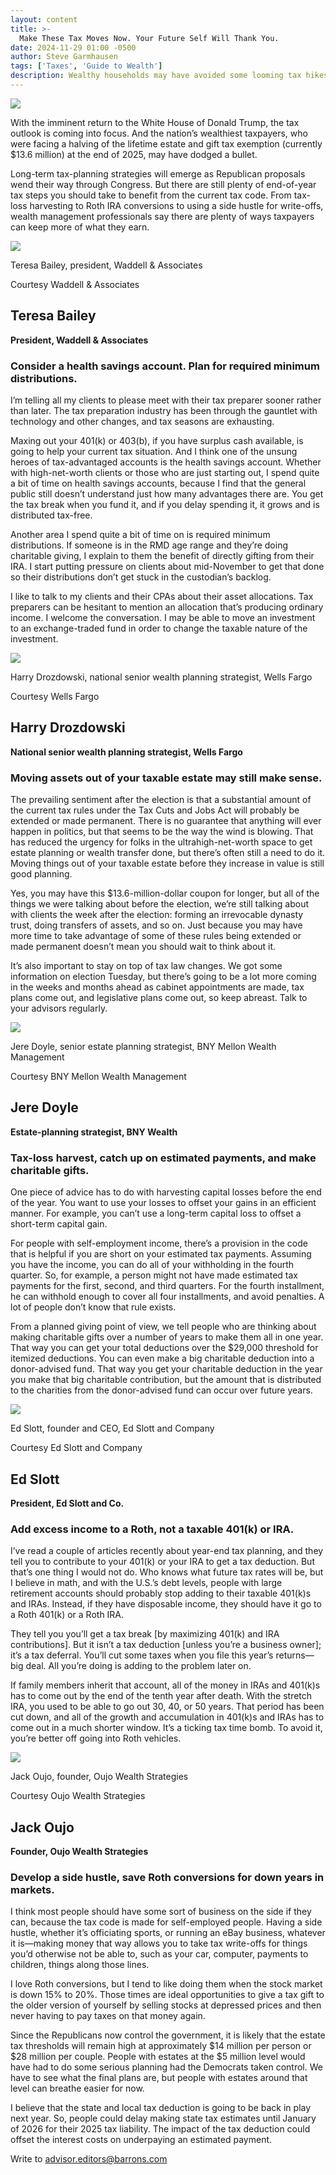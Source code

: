 ```yaml
---
layout: content
title: >-
  Make These Tax Moves Now. Your Future Self Will Thank You.
date: 2024-11-29 01:00 -0500
author: Steve Garmhausen
tags: ['Taxes', 'Guide to Wealth']
description: Wealthy households may have avoided some looming tax hikes thanks to Donald Trump’s election, but there are still plenty of tax steps to take before the new year.
---
```





 


 








![](https://images.barrons.com/im-49367749?width=548&height=365)






With the imminent return to the White House of Donald Trump, the tax outlook is coming into focus. And the nation’s wealthiest taxpayers, who were facing a halving of the lifetime estate and gift tax exemption (currently \$13.6 million) at the end of 2025, may have dodged a bullet. 


Long-term tax-planning strategies will emerge as Republican proposals wend their way through Congress. But there are still plenty of end-of-year tax steps you should take to benefit from the current tax code. From tax-loss harvesting to Roth IRA conversions to using a side hustle for write-offs, wealth management professionals say there are plenty of ways taxpayers can keep more of what they earn.






![](https://images.barrons.com/im-83356739?width=548&height=365)


Teresa Bailey, president, Waddell & Associates


Courtesy Waddell & Associates






Teresa Bailey
-------------

 **President, Waddell & Associates**


### Consider a health savings account. Plan for required minimum distributions.

 I’m telling all my clients to please meet with their tax preparer sooner rather than later. The tax preparation industry has been through the gauntlet with technology and other changes, and tax seasons are exhausting.


Maxing out your 401(k) or 403(b), if you have surplus cash available, is going to help your current tax situation. And I think one of the unsung heroes of tax-advantaged accounts is the health savings account. Whether with high-net-worth clients or those who are just starting out, I spend quite a bit of time on health savings accounts, because I find that the general public still doesn’t understand just how many advantages there are. You get the tax break when you fund it, and if you delay spending it, it grows and is distributed tax-free.





Another area I spend quite a bit of time on is required minimum distributions. If someone is in the RMD age range and they’re doing charitable giving, I explain to them the benefit of directly gifting from their IRA. I start putting pressure on clients about mid-November to get that done so their distributions don’t get stuck in the custodian’s backlog.


I like to talk to my clients and their CPAs about their asset allocations. Tax preparers can be hesitant to mention an allocation that’s producing ordinary income. I welcome the conversation. I may be able to move an investment to an exchange-traded fund in order to change the taxable nature of the investment. 





![](https://images.barrons.com/im-67014278?width=548&height=365)


Harry Drozdowski, national senior wealth planning strategist, Wells Fargo


Courtesy Wells Fargo






Harry Drozdowski
----------------

 **National senior wealth planning strategist, Wells Fargo**


### Moving assets out of your taxable estate may still make sense.

 The prevailing sentiment after the election is that a substantial amount of the current tax rules under the Tax Cuts and Jobs Act will probably be extended or made permanent. There is no guarantee that anything will ever happen in politics, but that seems to be the way the wind is blowing. That has reduced the urgency for folks in the ultrahigh-net-worth space to get estate planning or wealth transfer done, but there’s often still a need to do it. Moving things out of your taxable estate before they increase in value is still good planning. 





Yes, you may have this \$13.6-million-dollar coupon for longer, but all of the things we were talking about before the election, we’re still talking about with clients the week after the election: forming an irrevocable dynasty trust, doing transfers of assets, and so on. Just because you may have more time to take advantage of some of these rules being extended or made permanent doesn’t mean you should wait to think about it.


It’s also important to stay on top of tax law changes. We got some information on election Tuesday, but there’s going to be a lot more coming in the weeks and months ahead as cabinet appointments are made, tax plans come out, and legislative plans come out, so keep abreast. Talk to your advisors regularly.





![](https://images.barrons.com/im-97074836?width=548&height=366)


Jere Doyle, senior estate planning strategist, BNY Mellon Wealth Management


Courtesy BNY Mellon Wealth Management






Jere Doyle
----------

 **Estate-planning strategist, BNY Wealth**


### Tax-loss harvest, catch up on estimated payments, and make charitable gifts.

 One piece of advice has to do with harvesting capital losses before the end of the year. You want to use your losses to offset your gains in an efficient manner. For example, you can’t use a long-term capital loss to offset a short-term capital gain.


For people with self-employment income, there’s a provision in the code that is helpful if you are short on your estimated tax payments. Assuming you have the income, you can do all of your withholding in the fourth quarter. So, for example, a person might not have made estimated tax payments for the first, second, and third quarters. For the fourth installment, he can withhold enough to cover all four installments, and avoid penalties. A lot of people don’t know that rule exists.


From a planned giving point of view, we tell people who are thinking about making charitable gifts over a number of years to make them all in one year. That way you can get your total deductions over the \$29,000 threshold for itemized deductions. You can even make a big charitable deduction into a donor-advised fund. That way you get your charitable deduction in the year you make that big charitable contribution, but the amount that is distributed to the charities from the donor-advised fund can occur over future years.





![](https://images.barrons.com/im-03133099?width=548&height=365)


Ed Slott, founder and CEO, Ed Slott and Company


Courtesy Ed Slott and Company






Ed Slott
--------

 **President, Ed Slott and Co.**


### Add excess income to a Roth, not a taxable 401(k) or IRA.

 I’ve read a couple of articles recently about year-end tax planning, and they tell you to contribute to your 401(k) or your IRA to get a tax deduction. But that’s one thing I would not do. Who knows what future tax rates will be, but I believe in math, and with the U.S.’s debt levels, people with large retirement accounts should probably stop adding to their taxable 401(k)s and IRAs. Instead, if they have disposable income, they should have it go to a Roth 401(k) or a Roth IRA.


They tell you you’ll get a tax break [by maximizing 401(k) and IRA contributions]. But it isn’t a tax deduction [unless you’re a business owner]; it’s a tax deferral. You’ll cut some taxes when you file this year’s returns—big deal. All you’re doing is adding to the problem later on. 


If family members inherit that account, all of the money in IRAs and 401(k)s has to come out by the end of the tenth year after death. With the stretch IRA, you used to be able to go out 30, 40, or 50 years. That period has been cut down, and all of the growth and accumulation in 401(k)s and IRAs has to come out in a much shorter window. It’s a ticking tax time bomb. To avoid it, you’re better off going into Roth vehicles.





![](https://images.barrons.com/im-70782824?width=548&height=365)


Jack Oujo, founder, Oujo Wealth Strategies


Courtesy Oujo Wealth Strategies






Jack Oujo
---------

 **Founder, Oujo Wealth Strategies**


### Develop a side hustle, save Roth conversions for down years in markets.

 I think most people should have some sort of business on the side if they can, because the tax code is made for self-employed people. Having a side hustle, whether it’s officiating sports, or running an eBay business, whatever it is—making money that way allows you to take tax write-offs for things you’d otherwise not be able to, such as your car, computer, payments to children, things along those lines.


I love Roth conversions, but I tend to like doing them when the stock market is down 15% to 20%. Those times are ideal opportunities to give a tax gift to the older version of yourself by selling stocks at depressed prices and then never having to pay taxes on that money again.


Since the Republicans now control the government, it is likely that the estate tax thresholds will remain high at approximately \$14 million per person or \$28 million per couple. People with estates at the \$5 million level would have had to do some serious planning had the Democrats taken control. We have to see what the final plans are, but people with estates around that level can breathe easier for now.


I believe that the state and local tax deduction is going to be back in play next year. So, people could delay making state tax estimates until January of 2026 for their 2025 tax liability. The impact of the tax deduction could offset the interest costs on underpaying an estimated payment. 


Write to
[advisor.editors@barrons.com](mailto:advisor.editors@barrons.com)









